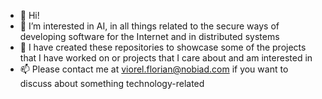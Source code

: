 - 👋 Hi!
- 👀 I’m interested in AI, in all things related to the secure ways of developing software for the Internet and in distributed systems
- 💞️ I have created these repositories to showcase some of the projects that I have worked on or projects that I care about and am interested in
- 📫 Please contact me at viorel.florian@nobiad.com if you want to discuss about something technology-related
<!---
florian092/florian092 is a ✨ special ✨ repository because its `README.md` (this file) appears on your GitHub profile.
You can click the Preview link to take a look at your changes.
--->
